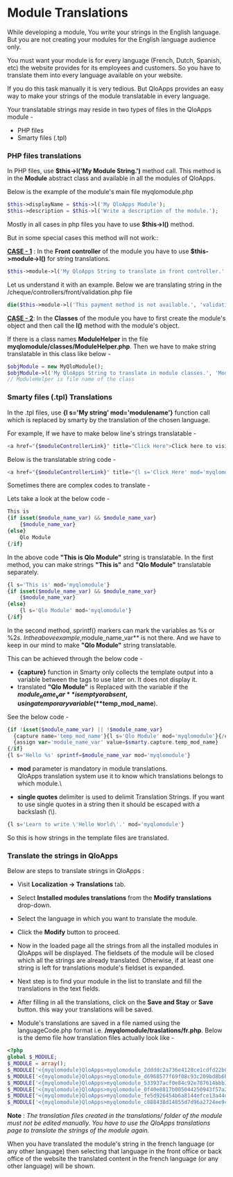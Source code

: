 # Module Translations

While developing a module, You write your strings in the English language. But you are not creating your modules for the English language audience only.

You must want your module is for every language (French, Dutch, Spanish, etc) the website provides for its employees and customers. So you have to translate them into every language available on your website.

If you do this task manually it is very tedious. But QloApps provides an easy way to make your strings of the module translatable in every language.

Your translatable strings may reside in two types of files in the QloApps module -
- PHP files
- Smarty files (.tpl)

### PHP files translations
In PHP files, use **$this->l('My Module String.')** method call.
This method is in the **Module** abstract class and available in all the modules of QloApps.

Below is the example of the module's main file myqlomodule.php
```php
$this->displayName = $this->l('My QloApps Module');
$this->description = $this->l('Write a description of the module.');
```

Mostly in all cases in php files you have to use **$this->l()** method.

But in some special cases this method will not work::

<ins>**CASE - 1**</ins> : In the **Front controller** of the module you have to use **$this->module->l()** for string translations.

```php
$this->module->l('My QloApps String to translate in front controller.', 'front_controller_file_name')
```

Let us understand it with an example.
Below we are translating string in the /cheque/controllers/front/validation.php file
```php
die($this->module->l('This payment method is not available.', 'validation'));
```

<ins>**CASE - 2**</ins>: In the **Classes** of the module you have to first create the module's object and then call the **l()** method with the module's object.

If there is a class names **ModuleHelper** in the file **myqlomodule/classes/ModuleHelper.php**. Then we have to make string translatable in this class like below -
```php
$objModule = new MyQloModule();
$objModule->l('My QloApps String to translate in module classes.', 'ModuleHelper')
// ModuleHelper is file name of the class
```


### Smarty files (.tpl) Translations
In the .tpl files, use **{l s='My string' mod='modulename'}** function call which is replaced by smarty by the translation of the chosen language.

For example, If we have to make below line's strings translatable -
```php
<a href="{$moduleControllerLink}" title="Click Here">Click here to visit the link!</a>
```

Below is the translatable string code -
```php
<a href="{$moduleControllerLink}" title="{l s='Click Here' mod='myqlomodule'}">{l s='Click here to visit the link' mod='myqlomodule'}</a>
```

Sometimes there are complex codes to translate -

Lets take a look at the below code -
```php
This is
{if isset($module_name_var) && $module_name_var}
    {$module_name_var}
{else}
    Qlo Module
{/if}
```
In the above code **"This is Qlo Module"** string is translatable.
In the first method, you can make strings **"This is"** and **"Qlo Module"** translatable separately.
```php
{l s='This is' mod='myqlomodule'}
{if isset($module_name_var) && $module_name_var}
    {$module_name_var}
{else}
    {l s='Qlo Module' mod='myqlomodule'}
{/if}
```

In the second method, sprintf() markers can mark the variables as %s or %2$s.\
In the above example, %s must be replaced by the **Qlo module** if and only if variable **$module_name_var** is not there.
And we have to keep in our mind to make **"Qlo Module"** string translatable.

This can be achieved through the below code -
- **{capture}** function in Smarty only collects the template output into a variable between the tags to use later on. It does not display it.
- translated **"Qlo Module"** is Replaced with the variable if the **$module_name_var** is empty or absent, using a temporary variable (**$temp_mod_name**).

See the below code -
```php
{if !isset($module_name_var) || !$module_name_var}
  {capture name='temp_mod_name'}{l s='Qlo Module' mod='myqlomodule'}{/capture}
  {assign var='module_name_var' value=$smarty.capture.temp_mod_name}
{/if}
{l s='Hello %s' sprintf=$module_name_var mod='myqlomodule'}
```

- **mod** parameter is mandatory in module translations.\
QloApps translation system use it to know which translations belongs to which module.\

- **single quotes** delimiter is used to delimit Translation Strings. If you want to use single quotes in a string then it should be escaped with a backslash (\\).

```php
{l s='Learn to write \'Hello World\'.' mod='myqlomodule'}
```
So this is how strings in the template files are translated.


### Translate the strings in QloApps

Below are steps to translate strings in QloApps :
- Visit **Localization -> Translations** tab.
- Select **Installed modules translations** from the **Modify translations** drop-down.
- Select the language in which you want to translate the module.
- Click the **Modify** button to proceed.
- Now in the loaded page all the strings from all the installed modules in QloApps will be displayed.
The fieldsets of the module will be closed which all the strings are already translated. Otherwise, if at least one string is left for translations module's fieldset is expanded.
- Next step is to find your module in the list to translate and fill the translations in the text fields.
- After filling in all the translations, click on the **Save and Stay** or **Save** button. this way your translations will be saved.

- Module's translations are saved in a file named using the languageCode.php format i.e. **/myqlomodule/traslations/fr.php**.
Below is the demo file how translation files actually look like -

```php
<?php
global $_MODULE;
$_MODULE = array();
$_MODULE['<{myqlomodule}QloApps>myqlomodule_2ddddc2a736e4128ce1cdfd22b041e7f'] = 'Mon module';
$_MODULE['<{myqlomodule}QloApps>myqlomodule_d6968577f69f08c93c209bd8b6b3d4d5'] = 'Description du module Qlo.';
$_MODULE['<{myqlomodule}QloApps>myqlomodule_533937acf0e84c92e787614bbb16a7a0'] = 'Êtes-vous certain de vouloir désinstaller ce module ? Vous perdrez tous vos réglages !';
$_MODULE['<{myqlomodule}QloApps>myqlomodule_0f40e8817b005044250943f57a21c5e7'] = 'Aucun nom fourni';
$_MODULE['<{myqlomodule}QloApps>myqlomodule_fe5d926454b6a8144efce13a44d019ba'] = 'Valeur de configuration non valide.';
$_MODULE['<{myqlomodule}QloApps>myqlomodule_c888438d14855d7d96a2724ee9c306bd'] = 'Réglages mis à jour';
```
**Note** : *The translation files created in the translations/ folder of the module must not be edited manually. You have to use the QloApps translations page to translate the strings of the module again.*

When you have translated the module's string in the french language (or any other language) then selecting that language in the front office or back office of the website the translated content in the french language (or any other language) will be shown.